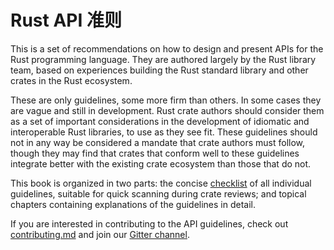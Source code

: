 # Rust API 准则

This is a set of recommendations on how to design and present APIs for the Rust
programming language. They are authored largely by the Rust library team, based
on experiences building the Rust standard library and other crates in the Rust
ecosystem.

These are only guidelines, some more firm than others. In some cases they are
vague and still in development. Rust crate authors should consider them as a set
of important considerations in the development of idiomatic and interoperable
Rust libraries, to use as they see fit. These guidelines should not in any way
be considered a mandate that crate authors must follow, though they may find
that crates that conform well to these guidelines integrate better with the
existing crate ecosystem than those that do not.

This book is organized in two parts: the concise [checklist] of all individual
guidelines, suitable for quick scanning during crate reviews; and topical
chapters containing explanations of the guidelines in detail.

If you are interested in contributing to the API guidelines, check out
[contributing.md] and join our [Gitter channel].

[checklist]: checklist.html
[contributing.md]: https://github.com/rust-lang/api-guidelines/blob/master/CONTRIBUTING.md
[Gitter channel]: https://gitter.im/rust-impl-period/WG-libs-guidelines
